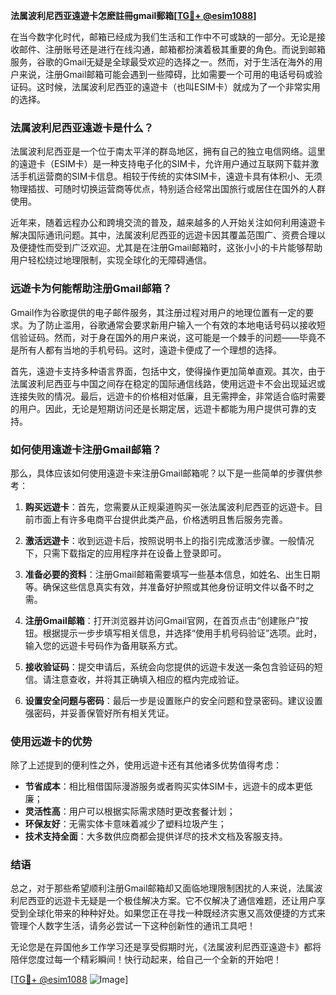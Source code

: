 **法属波利尼西亚遠遊卡怎麽註冊gmail郵箱[[TG💪+ @esim1088](https://t.me/s/esim1088)]**

在当今数字化时代，邮箱已经成为我们生活和工作中不可或缺的一部分。无论是接收邮件、注册账号还是进行在线沟通，邮箱都扮演着极其重要的角色。而说到邮箱服务，谷歌的Gmail无疑是全球最受欢迎的选择之一。然而，对于生活在海外的用户来说，注册Gmail邮箱可能会遇到一些障碍，比如需要一个可用的电话号码或验证码。这时候，法属波利尼西亚的遠遊卡（也叫ESIM卡）就成为了一个非常实用的选择。

### 法属波利尼西亚遠遊卡是什么？

法属波利尼西亚是一个位于南太平洋的群岛地区，拥有自己的独立电信网络。這里的遠遊卡（ESIM卡）是一种支持电子化的SIM卡，允许用户通过互联网下载并激活手机运营商的SIM卡信息。相较于传统的实体SIM卡，遠遊卡具有体积小、无须物理插拔、可随时切换运营商等优点，特别适合经常出国旅行或居住在国外的人群使用。

近年来，随着远程办公和跨境交流的普及，越来越多的人开始关注如何利用遠遊卡解决国际通讯问题。其中，法属波利尼西亚的远遊卡因其覆盖范围广、资费合理以及便捷性而受到广泛欢迎。尤其是在注册Gmail邮箱时，这张小小的卡片能够帮助用户轻松绕过地理限制，实现全球化的无障碍通信。

### 远遊卡为何能帮助注册Gmail邮箱？

Gmail作为谷歌提供的电子邮件服务，其注册过程对用户的地理位置有一定的要求。为了防止滥用，谷歌通常会要求新用户输入一个有效的本地电话号码以接收短信验证码。然而，对于身在国外的用户来说，这可能是一个棘手的问题——毕竟不是所有人都有当地的手机号码。这时，遠遊卡便成了一个理想的选择。

首先，遠遊卡支持多种语言界面，包括中文，使得操作更加简单直观。其次，由于法属波利尼西亚与中国之间存在稳定的国际通信线路，使用远遊卡不会出现延迟或连接失败的情况。最后，远遊卡的价格相对低廉，且无需押金，非常适合临时需要的用户。因此，无论是短期访问还是长期定居，远遊卡都能为用户提供可靠的支持。

### 如何使用遠遊卡注册Gmail邮箱？

那么，具体应该如何使用遠遊卡来注册Gmail邮箱呢？以下是一些简单的步骤供参考：

1. **购买远遊卡**：首先，您需要从正规渠道购买一张法属波利尼西亚的远遊卡。目前市面上有许多电商平台提供此类产品，价格透明且售后服务完善。
   
2. **激活远遊卡**：收到远遊卡后，按照说明书上的指引完成激活步骤。一般情况下，只需下载指定的应用程序并在设备上登录即可。

3. **准备必要的资料**：注册Gmail邮箱需要填写一些基本信息，如姓名、出生日期等。确保这些信息真实有效，并准备好护照或其他身份证明文件以备不时之需。

4. **注册Gmail邮箱**：打开浏览器并访问Gmail官网，在首页点击“创建账户”按钮。根据提示一步步填写相关信息，并选择“使用手机号码验证”选项。此时，输入您的远遊卡号码作为备用联系方式。

5. **接收验证码**：提交申请后，系统会向您提供的远遊卡发送一条包含验证码的短信。请注意查收，并将其正确填入相应的框内完成验证。

6. **设置安全问题与密码**：最后一步是设置账户的安全问题和登录密码。建议设置强密码，并妥善保管好所有相关凭证。

### 使用远遊卡的优势

除了上述提到的便利性之外，使用远遊卡还有其他诸多优势值得考虑：

- **节省成本**：相比租借国际漫游服务或者购买实体SIM卡，远遊卡的成本更低廉；
- **灵活性高**：用户可以根据实际需求随时更改套餐计划；
- **环保友好**：无需实体卡意味着减少了塑料垃圾产生；
- **技术支持全面**：大多数供应商都会提供详尽的技术文档及客服支持。

### 结语

总之，对于那些希望顺利注册Gmail邮箱却又面临地理限制困扰的人来说，法属波利尼西亚的远遊卡无疑是一个极佳解决方案。它不仅解决了通信难题，还让用户享受到全球化带来的种种好处。如果您正在寻找一种既经济实惠又高效便捷的方式来管理个人数字生活，请务必尝试一下这种创新性的通讯工具吧！

无论您是在异国他乡工作学习还是享受假期时光，《法属波利尼西亚遠遊卡》都将陪伴您度过每一个精彩瞬间！快行动起来，给自己一个全新的开始吧！

[[TG💪+ @esim1088](https://t.me/s/esim1088) ![Image](https://i.postimg.cc/4NQfJmqS/Snipaste-2025-05-13-00-14-12.png)]